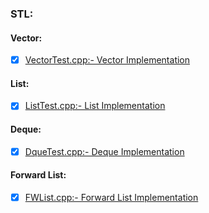 ### STL:

#### Vector:
 
 - [x]  [VectorTest.cpp:- Vector Implementation](https://www.geeksforgeeks.org/vector-in-cpp-stl/)

#### List:
 
 - [x]  [ListTest.cpp:- List Implementation](https://www.geeksforgeeks.org/list-cpp-stl/)

#### Deque:
 
 - [x]  [DqueTest.cpp:- Deque Implementation](https://www.geeksforgeeks.org/deque-cpp-stl/ )

#### Forward List:
 
 - [x]  [FWList.cpp:- Forward List Implementation](https://www.geeksforgeeks.org/forward-list-c-set-1-introduction-important-functions/)
